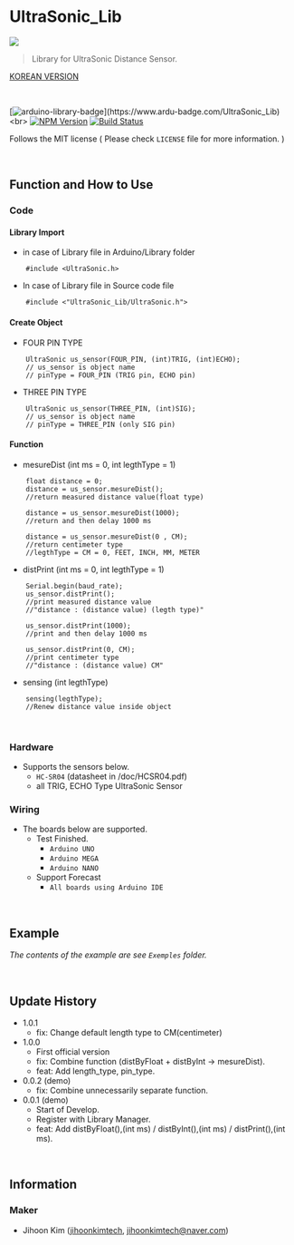 # UltraSonic_Lib
![](../header.png)
> Library for UltraSonic Distance Sensor.

[KOREAN VERSION](https://github.com/jihoonkimtech/UltraSonic_Lib/blob/master/README_kor.md)

<br>

<!-- NPM Version -->
<!-- Build Status -->
[![arduino-library-badge](https://www.ardu-badge.com/badge/UltraSonic_Lib.svg?)](https://www.ardu-badge.com/UltraSonic_Lib)<br>
[![NPM Version][npm-image]][npm-url]    [![Build Status][travis-image]][travis-url]

Follows the MIT license ( Please check ``LICENSE`` file for more information. ) 

<br>

## Function and How to Use

### Code
#### Library Import
- in case of Library file in Arduino/Library folder
```Arduino
    #include <UltraSonic.h>
```
- In case of Library file in Source code file
```Arduino
    #include <"UltraSonic_Lib/UltraSonic.h">
```
#### Create Object
- FOUR PIN TYPE
```Arduino
    UltraSonic us_sensor(FOUR_PIN, (int)TRIG, (int)ECHO);
    // us_sensor is object name
    // pinType = FOUR_PIN (TRIG pin, ECHO pin)
```
- THREE PIN TYPE
```Arduino
    UltraSonic us_sensor(THREE_PIN, (int)SIG);
    // us_sensor is object name
    // pinType = THREE_PIN (only SIG pin)
```

#### Function
- mesureDist (int ms = 0, int legthType = 1)
```Arduino
    float distance = 0;
    distance = us_sensor.mesureDist();
    //return measured distance value(float type)

    distance = us_sensor.mesureDist(1000);
    //return and then delay 1000 ms

    distance = us_sensor.mesureDist(0 , CM);
    //return centimeter type
    //legthType = CM = 0, FEET, INCH, MM, METER
```

- distPrint (int ms = 0, int legthType = 1)
```Arduino
    Serial.begin(baud_rate);
    us_sensor.distPrint();
    //print measured distance value
    //"distance : (distance value) (legth type)"

    us_sensor.distPrint(1000);
    //print and then delay 1000 ms

    us_sensor.distPrint(0, CM);
    //print centimeter type
    //"distance : (distance value) CM"
```

- sensing (int legthType)
```Arduino
    sensing(legthType);
    //Renew distance value inside object
```

<br>

### Hardware
- Supports the sensors below.
    - `HC-SR04` (datasheet in /doc/HCSR04.pdf)
    - all TRIG, ECHO Type UltraSonic Sensor

### Wiring
- The boards below are supported.
    - Test Finished.
        - `Arduino UNO`
        - `Arduino MEGA`
        - `Arduino NANO`
    - Support Forecast
        - `All boards using Arduino IDE`

<br>

## Example

_The contents of the example are see ``Exemples`` folder._

<br>

## Update History

* 1.0.1
    * fix: Change default length type to CM(centimeter)
* 1.0.0
    * First official version
    * fix: Combine function (distByFloat + distByInt -> mesureDist).
    * feat: Add length_type, pin_type.
* 0.0.2 (demo)
    * fix: Combine unnecessarily separate function.
* 0.0.1 (demo)
    * Start of Develop.
    * Register with Library Manager.
    * feat: Add distByFloat(),(int ms) / distByInt(),(int ms) / distPrint(),(int ms).

<br>

## Information
### Maker
- Jihoon Kim ([jihoonkimtech](https://jihoonkimtech.github.io/), [jihoonkimtech@naver.com](mailto:jihoonkimtech@naver.com))




<!-- Markdown link & img dfn's -->
[npm-image]: https://img.shields.io/npm/v/datadog-metrics.svg?style=flat-square
[npm-url]: https://npmjs.org/package/datadog-metrics
[npm-downloads]: https://img.shields.io/npm/dm/datadog-metrics.svg?style=flat-square
[travis-image]: https://img.shields.io/travis/dbader/node-datadog-metrics/master.svg?style=flat-square
[travis-url]: https://travis-ci.org/dbader/node-datadog-metrics
[wiki]: https://github.com/yourname/yourproject/wiki
